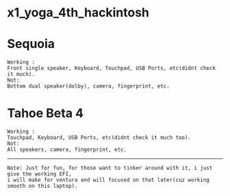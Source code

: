 # x1_yoga_4th_hackintosh
# Sequoia
```
Working :
Front single speaker, Keyboard, Touchpad, USB Ports, etc(didnt check it much).
Not:
Bottom dual speaker(dolby), camera, fingerprint, etc.
```
# Tahoe Beta 4
```
Working :
Touchpad, Keyboard, USB Ports, etc(didnt check it much too).
Not:
All speakers, camera, fingerprint, etc.
```
---

```
Note: Just for fun, for those want to tinker around with it, i just give the working EFI, 
i will make for ventura and will focused on that later(cuz working smooth on this laptop).
```
